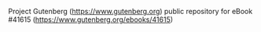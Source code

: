 Project Gutenberg (https://www.gutenberg.org) public repository for eBook #41615 (https://www.gutenberg.org/ebooks/41615)
